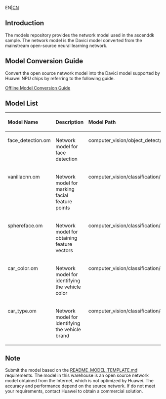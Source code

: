  EN|[CN](README_cn.md)
 ## Introduction
 The models repository provides the network model used in the ascenddk sample. The network model is the Davici model converted from the mainstream open-source neural learning network.
 
 ## Model Conversion Guide
Convert the open source network model into the Davici model supported by Huawei NPU chips by referring to the following guide.

[Offline Model Conversion Guide](https://ascend.github.io/ascenddk-private/doc/en/mindstudio_opg/model-management.html)

## Model List<a name="section62083614491"></a>

<a name="table224171614494"></a>
<table><thead align="left"><tr id="row5243191618495"><th class="cellrowborder" valign="top" width="30%" id="mcps1.1.6.1.1"><p id="p1524371634910"><a name="p1524371634910"></a><a name="p1524371634910"></a>Model Name</p>
</th>
<th class="cellrowborder" valign="top" width="30%" id="mcps1.1.6.1.2"><p id="p82431216154918"><a name="p82431216154918"></a><a name="p82431216154918"></a>Description</p>
</th>
<th class="cellrowborder" valign="top" width="40%" id="mcps1.1.6.1.3"><p id="p172431016184911"><a name="p172431016184911"></a><a name="p172431016184911"></a>Model Path</p>
</th>

</tr>
</thead>
<tbody><tr id="row12243161634918"><td class="cellrowborder" valign="top" width="30%" headers="mcps1.1.6.1.1 "><p id="p324351654911">face_detection.om</p>
</td>
<td class="cellrowborder" valign="top" width="30%" headers="mcps1.1.6.1.2 "><p id="p15243916204916">Network model for face detection</p>
</td>
<td class="cellrowborder" valign="top" width="40%" headers="mcps1.1.6.1.3 "><p id="p9879201815507">computer_vision/object_detect/face_detection</p>
</td>
</tr>
<tr id="row12243161634918"><td class="cellrowborder" valign="top" width="30%" headers="mcps1.1.6.1.1 "><p id="p324351654911">vanillacnn.om</p>
</td>
<td class="cellrowborder" valign="top" width="30%" headers="mcps1.1.6.1.2 "><p id="p15243916204916">Network model for marking facial feature points</p>
</td>
<td class="cellrowborder" valign="top" width="40%" headers="mcps1.1.6.1.3 "><p id="p9879201815507">computer_vision/classification/vanillacnn</p>
</td>
</tr><tr id="row12243161634918"><td class="cellrowborder" valign="top" width="30%" headers="mcps1.1.6.1.1 "><p id="p324351654911">sphereface.om</p>
</td>
<td class="cellrowborder" valign="top" width="30%" headers="mcps1.1.6.1.2 "><p id="p15243916204916">Network model for obtaining feature vectors</p>
</td>
<td class="cellrowborder" valign="top" width="40%" headers="mcps1.1.6.1.3 "><p id="p9879201815507">computer_vision/classification/sphereface</p>
</td>
</tr>
</tr><tr id="row12243161634918"><td class="cellrowborder" valign="top" width="30%" headers="mcps1.1.6.1.1 "><p id="p324351654911">car_color.om</p>
</td>
<td class="cellrowborder" valign="top" width="30%" headers="mcps1.1.6.1.2 "><p id="p15243916204916">Network model for identifying the vehicle color</p>
</td>
<td class="cellrowborder" valign="top" width="40%" headers="mcps1.1.6.1.3 "><p id="p9879201815507">computer_vision/classification/car_color</p>
</td>
</tr>
</tr><tr id="row12243161634918"><td class="cellrowborder" valign="top" width="30%" headers="mcps1.1.6.1.1 "><p id="p324351654911">car_type.om</p>
</td>
<td class="cellrowborder" valign="top" width="30%" headers="mcps1.1.6.1.2 "><p id="p15243916204916">Network model for identifying the vehicle brand</p>
</td>
<td class="cellrowborder" valign="top" width="40%" headers="mcps1.1.6.1.3 "><p id="p9879201815507">computer_vision/classification/car_type</p>
</td>
</tr>

</tbody>
</table>

## Note<a name="section5806355565"></a>

Submit the model based on the [README_MODEL_TEMPLATE.md](README_MODEL_TEMPLATE.md) requirements.
The model in this warehouse is an open source network model obtained from the Internet, which is not optimized by Huawei. The accuracy and performance depend on the source network. If do not meet your requirements, contact Huawei to obtain a commercial solution.

